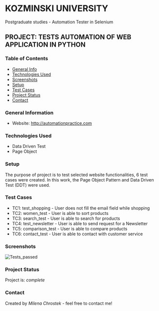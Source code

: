 # KOZMINSKI UNIVERSITY
Postgraduate studies - Automation Tester in Selenium
## PROJECT: TESTS AUTOMATION OF WEB APPLICATION IN PYTHON
### Table of Contents
* [General Info](#general-information)
* [Technologies Used](#technologies-used)
* [Screenshots](#screenshots)
* [Setup](#setup)
* [Test Cases](#test-cases)
* [Project Status](#project-status)
* [Contact](#contact)
<!-- * [License](#license) -->
### General Information
- Website: http://automationpractice.com
### Technologies Used
- Data Driven Test
- Page Object
### Setup
The purpose of project is to test selected website functionalities, 6 test cases were created.
In this work, the Page Object Pattern and Data Driven Test (DDT) were used.
### Test Cases 
- TC1: test_shopping - User does not fill the email field while shopping
- TC2: women_test - User is able to sort products
- TC3: search_test - User is able to search for products
- TC4: test_newsletter - User is able to send request for a Newsletter
- TC5: comparison_test - User is able to compare products
- TC6: contact_test - User is able to contact with customer service
### Screenshots
![Tests_passed](https://user-images.githubusercontent.com/91781333/171989800-a12f46ed-0055-4f19-b6fa-076c160419ea.png)
### Project Status
Project is: _complete_
### Contact
Created by _Milena Chrostek_ - feel free to contact me!
